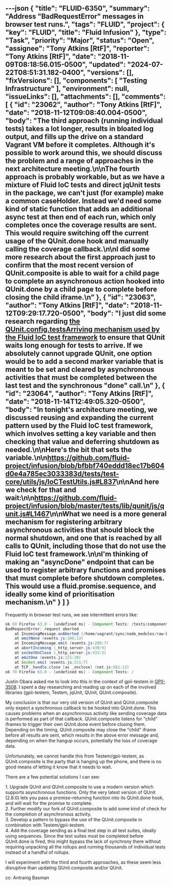 ---json
{
  "title": "FLUID-6350",
  "summary": "Address \"BadRequestError\" messages in browser test runs.",
  "tags": "FLUID",
  "project": {
    "key": "FLUID",
    "title": "Fluid Infusion"
  },
  "type": "Task",
  "priority": "Major",
  "status": "Open",
  "assignee": "Tony Atkins [RtF]",
  "reporter": "Tony Atkins [RtF]",
  "date": "2018-11-09T08:18:56.015-0500",
  "updated": "2024-07-22T08:51:31.182-0400",
  "versions": [],
  "fixVersions": [],
  "components": [
    "Testing Infrastructure"
  ],
  "environment": null,
  "issueLinks": [],
  "attachments": [],
  "comments": [
    {
      "id": "23062",
      "author": "Tony Atkins [RtF]",
      "date": "2018-11-12T09:08:40.004-0500",
      "body": "The third approach (running individual tests) takes a lot longer, results in bloated log output, and fills up the drive on a standard Vagrant VM before it completes.  Although it's possible to work around this, we should discuss the problem and a range of approaches in the next architecture meeting.\n\nThe fourth approach is probably workable, but as we have a mixture of Fluid IoC tests and direct jqUnit tests in the package, we can't just (for example) make a common caseHolder.  Instead we'd need some kind of static function that adds an additional async test at then end of each run, which only completes once the coverage results are sent.  This would require switching off the current usage of the QUnit.done hook and manually calling the coverage callback.\n\nI did some more research about the first approach just to confirm that the most recent version of QUnit.composite is able to wait for a child page to complete an asynchronous action hooked into QUnit.done by a child page to complete before closing the child iframe.\n"
    },
    {
      "id": "23063",
      "author": "Tony Atkins [RtF]",
      "date": "2018-11-12T09:29:17.720-0500",
      "body": "I just did some research regarding [the QUnit.config.testsArriving mechanism used by the Fluid IoC test framework](https://github.com/fluid-project/infusion/blob/master/tests/lib/qunit/js/qunit.js#L1467) to ensure that QUnit waits long enough for tests to arrive.  If we absolutely cannot upgrade QUnit, one option would be to add a second marker variable that is meant to be set and cleared by asynchronous activities that must be completed between the last test and the synchronous \"done\" call.\n"
    },
    {
      "id": "23064",
      "author": "Tony Atkins [RtF]",
      "date": "2018-11-14T12:49:05.320-0500",
      "body": "In tonight's architecture meeting, we discussed reusing and expanding the current pattern used by the Fluid IoC test framework, which involves setting a key variable and then checking that value and deferring shutdown as needed.\n\nHere's the bit that sets the variable.\n\n<https://github.com/fluid-project/infusion/blob/bfbbf740eddd18ec17b604d0e4a785ec3033383d/tests/test-core/utils/js/IoCTestUtils.js#L837>\n\nAnd here we check for that and wait:\n\n<https://github.com/fluid-project/infusion/blob/master/tests/lib/qunit/js/qunit.js#L1467>\n\nWhat we need is a more general mechanism for registering arbitrary asynchronous activities that should block the normal shutdown, and one that is reached by all calls to QUnit, including those that do not use the Fluid IoC test framework.\n\nI'm thinking of making an \"asyncDone\" endpoint that can be used to register arbitrary functions and promises that must complete before shutdown completes.  This would use a fluid.promise.sequence, and ideally some kind of prioritisation mechanism.\n"
    }
  ]
}
---
Frequently in browser test runs, we see intermittent errors like:

```java
ok 69 Firefox 63.0 - [undefined ms] - Component Tests: /tests/component-tests/tooltip/html/Tooltip-test.html
BadRequestError: request aborted
    at IncomingMessage.onAborted (/home/vagrant/sync/node_modules/raw-body/index.js:231:10)
    at emitNone (events.js:106:13)
    at IncomingMessage.emit (events.js:208:7)
    at abortIncoming (_http_server.js:439:9)
    at socketOnClose (_http_server.js:433:3)
    at emitOne (events.js:121:20)
    at Socket.emit (events.js:211:7)
    at TCP._handle.close [as _onclose] (net.js:561:12)
ok 70 Firefox 63.0 - [undefined ms] - Component Tests: /
```

Justin Obara asked me to look into this in the context of gpii-testem in [GPII-3508](https://issues.gpii.net/browse/GPII-3508).  I spent a day researching and reading up on each of the involved libraries (gpii-testem, Testem, jqUnit, QUnit, QUnit.composite).

My conclusion is that our very old version of QUnit and QUnit.composite only expect a synchronous callback to be hooked into QUnit.done.  This causes problems when an asynchronous activity like sending coverage data is performed as part of that callback.  QUnit.composite listens for "child" iframes to trigger their own QUnit.done event before closing them.  Depending on the timing, QUnit.composite may close the "child" iframe before all results are sent, which results in the above error message and, depending on when the hangup occurs, potentially the loss of coverage data.

Unfortunately, we cannot handle this from Testem/gpii-testem, as QUnit.composite is the party that is hanging up the phone, and there is no good means of letting it know that it needs to wait.

There are a few potential solutions I can see:

1\. Upgrade QUnit and QUnit.composite to use a modern version which supports asynchronous functions.  Only the very latest version of QUnit (2.8.0) lets you pass a promise-returning function into its QUnit.done hook, and will wait for the promise to complete.\
2\. Further modify our fork of QUnit.composite to add some kind of check for the completion of asynchronous activity.\
3\. Develop a pattern to bypass the use of the QUnit.composite in combination with Testem/gpii-testem.\
4\. Add the coverage sending as a final test step in all test suites, ideally using sequences.  Since the test suites must be completed before QUnit.done is fired, this might bypass the lack of synchrony there without requiring unpacking all the rollups and running thousands of individual tests instead of a handful of rollups.

I will experiment with the third and fourth approaches, as these seem less disruptive than updating QUnit.composite and/or QUnit.

cc: Antranig Basman

        